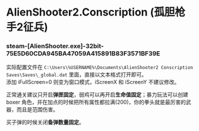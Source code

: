 # AlienShooter2.Conscription (孤胆枪手2征兵)

### steam-[AlienShooter.exe]-32bit-75E5D60CDA945BA47059A415891B83F3571BF39E
实际配置文件在 `C:\Users\%USERNAME%\Documents\AlienShooter2 Conscription Saves\Saves\_global.dat` 里面，直接以文本格式打开即可。  
添加 iFullScreen=0 则变为窗口模式，iScreenX 和 iScreenY 不建议修改。

正常通关建议只开启**弹匣固定**，弱鸡可以再开启**生命值固定**；暴力玩法可以创建 boxer 角色，并在加点的时候把所有属性都拉满(200)，你的拳头就是最厉害的武器，而且是范围伤害。

买子弹的时候关闭**备弹数量固定**。
